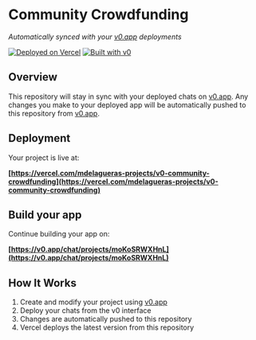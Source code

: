 # Community Crowdfunding

*Automatically synced with your [v0.app](https://v0.app) deployments*

[![Deployed on Vercel](https://img.shields.io/badge/Deployed%20on-Vercel-black?style=for-the-badge&logo=vercel)](https://vercel.com/mdelagueras-projects/v0-community-crowdfunding)
[![Built with v0](https://img.shields.io/badge/Built%20with-v0.app-black?style=for-the-badge)](https://v0.app/chat/projects/moKoSRWXHnL)

## Overview

This repository will stay in sync with your deployed chats on [v0.app](https://v0.app).
Any changes you make to your deployed app will be automatically pushed to this repository from [v0.app](https://v0.app).

## Deployment

Your project is live at:

**[https://vercel.com/mdelagueras-projects/v0-community-crowdfunding](https://vercel.com/mdelagueras-projects/v0-community-crowdfunding)**

## Build your app

Continue building your app on:

**[https://v0.app/chat/projects/moKoSRWXHnL](https://v0.app/chat/projects/moKoSRWXHnL)**

## How It Works

1. Create and modify your project using [v0.app](https://v0.app)
2. Deploy your chats from the v0 interface
3. Changes are automatically pushed to this repository
4. Vercel deploys the latest version from this repository